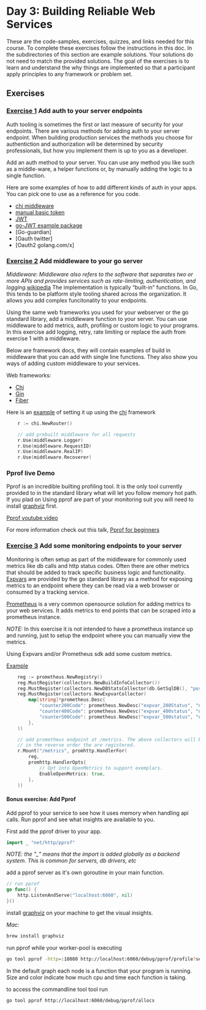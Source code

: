# Day 3: Building Reliable Web Services

These are the code-samples, exercises, quizzes, and links needed for this course. To complete these exercises follow the instructions in this doc. In the subdirectories of this section are example solutions. Your solutions do not need to match the provided solutions. The goal of the exercises is to learn and understand the why things are implemented so that a participant apply principles to any framework or problem set.

## Exercises

### [Exercise 1](/ex-1-auth/auth.go) Add auth to your server endpoints

Auth tooling is sometimes the first or last measure of security for your endpoints. There are various methods for adding auth to your server endpoint. When building production services the methods you choose for authentiction and authorization will be determined by security professionals, but how you implement them is up to you as a developer.

Add an auth method to your server. You can use any method you like such as a middle-ware, a helper functions or, by manually adding the logic to a single function.

Here are some examples of how to add different kinds of auth in your apps. You can pick one to use as a reference for you code.

* [chi middleware](https://github.com/go-chi/chi/blob/master/middleware/basic_auth.go)
* [manual basic token](https://github.com/Soypete/golang-cli-game/blob/main/server/helpers.go#L36)
* [JWT](https://pkg.go.dev/github.com/golang-jwt/jwt/v5#example-Parse-Hmac)
* [go-JWT example package]()
* [Go-guardian]
* [Oauth twitter]
* [Oauth2 golang.com/x]

### [Exercise 2](/ex-2-middleware/middleware.go) Add middleware to your go server

_Middleware_: _Middleware also refers to the software that separates two or more APIs and provides services such as rate-limiting, authentication, and logging._[wikipedia](https://en.wikipedia.org/wiki/Middleware) The implementation is typically “built-in” functions. In Go, this tends to be platform style tooling shared across the organization. It allows you add complex funcitonality to your endpoints.

Using the same web frameworks you used for your webserver or the go standard library, add a middleware function to your server. You can use middleware to add metrics, auth, profiling or custom logic to your programs. In this exercise add logging, retry, rate limiting or replace the auth from exercise 1 with a middleware.

Below are framework docs, they will contain examples of build in middleware that you can add with single line functions. They also show you ways of adding custom middleware to your services.

Web frameworks:

* [Chi](https://github.com/go-chi/chi)
* [Gin](https://github.com/gin-gonic/gin) <!-- uses it own context that predates context.Context-->
* [Fiber](https://github.com/gofiber/fiber) <!-- uses fasthhtp -->

Here is an [example](https://github.com/Soypete/golang-cli-game/blob/main/server/setup.go) of setting it up using the [chi](https://pkg.go.dev/github.com/go-chi/chi) framework

```go
	r := chi.NewRouter()

	// add prebuilt middleware for all requests
	r.Use(middleware.Logger)
	r.Use(middleware.RequestID)
	r.Use(middleware.RealIP)
	r.Use(middleware.Recoverer)
```

### Pprof live Demo

Pprof is an incredible builting profiling tool. It is the only tool currently provided to in the standard library what will let you follow memory hot path.
If you plad on Using pprof are part of your monitoring suit you will need to install [graphviz](https://graphviz.org/download/) first.

[Pprof youtube video](https://youtu.be/KzivSSjnBls)

For more information check out this talk, [Pprof for beginners](https://www.youtube.com/watch?v=HjzJ5r2D8ZM)

### [Exercise 3](/ex-3-monitoring/monitoring.go) Add some monitoring endpoints to your server

Monitoring is often setup as part of the middleware for commonly used metrics like db calls and http status codes. Often there are other metrics that should be added to track specific business logic and functionality. [Expvars](https://pkg.go.dev/expvar) are provided by the go standard library as a method for exposing metrics to an endpoint where they can be read via a web browser or consumed by a tracking service.

[Prometheus](https://prometheus.io/docs/guides/go-application/) is a very common opensource solution for adding metrics to your web services. It adds metrics to end points that can be scraped into a prometheus instance.

_NOTE:_ In this exercise it is not intended to have a prometheus instance up and running, just to setup the endpoint where you can manually view the metrics.

Using Expvars and/or Prometheus sdk add some custom metrics.

[Example](https://github.com/Soypete/golang-cli-game/blob/main/server/setup.go#L53)

```go
    reg := prometheus.NewRegistry()
	reg.MustRegister(collectors.NewBuildInfoCollector())
	reg.MustRegister(collectors.NewDBStatsCollector(db.GetSqlDB(), "postgres"))
	reg.MustRegister(collectors.NewExpvarCollector(
		map[string]*prometheus.Desc{
			"counter200Code": prometheus.NewDesc("expvar_200Status", "number of status 200 api calls", nil, nil),
			"counter400Code": prometheus.NewDesc("expvar_400status", "number of status 400 api calls", nil, nil),
			"counter500Code": prometheus.NewDesc("expvar_500status", "number of status 500 api calls", nil, nil),
		},
	))

	// add prometheus endpoint at /metrics. The above collectors will be show
	// in the reverse order the are registered.
	r.Mount("/metrics", promhttp.HandlerFor(
		reg,
		promhttp.HandlerOpts{
			// Opt into OpenMetrics to support exemplars.
			EnableOpenMetrics: true,
		},
	))
```

#### Bonus exercise: Add Pprof

Add pprof to your service to see how it uses memory when handling api calls. Run pprof and see what insights are available to you.

First add the pprof driver to your app.

```go
import _ "net/http/pprof"
```

_*NOTE*: the "\_" means that the import is added globally as a backend system. This is common for servers, db drivers, etc_

add a pprof server as it's own goroutine in your main function.

```go
// run pprof
go func() {
	http.ListenAndServe("localhost:6060", nil)
}()
```

install [graphviz](https://graphviz.org/download/) on your machine to get the visual insights.

_Mac:_

```bash
brew install graphviz
```

run pprof while your worker-pool is executing

```bash
go tool pprof -http=:18080 http://localhost:6060/debug/pprof/profile?seconds=30
```

In the default graph each node is a function that your program is running. Size and color indicate how much cpu and time each function is taking.

to access the commandline tool tool run

```bash
go tool pprof http://localhost:6060/debug/pprof/allocs
```
